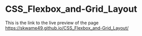 ﻿# CSS_Flexbox_and-Grid_Layout


This is the link to the live preview of the page
https://skwame49.github.io/CSS_Flexbox_and-Grid_Layout/
